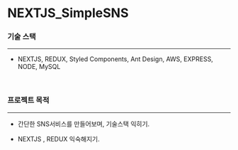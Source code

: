 # NEXTJS_SimpleSNS

### 기술 스택

<hr/>

 - NEXTJS, REDUX, Styled Components, Ant Design, AWS, EXPRESS, NODE, MySQL

<br>

### 프로젝트 목적

<hr/>

- 간단한 SNS서비스를 만들어보며, 기술스택 익히기.

- NEXTJS , REDUX 익숙해지기.


